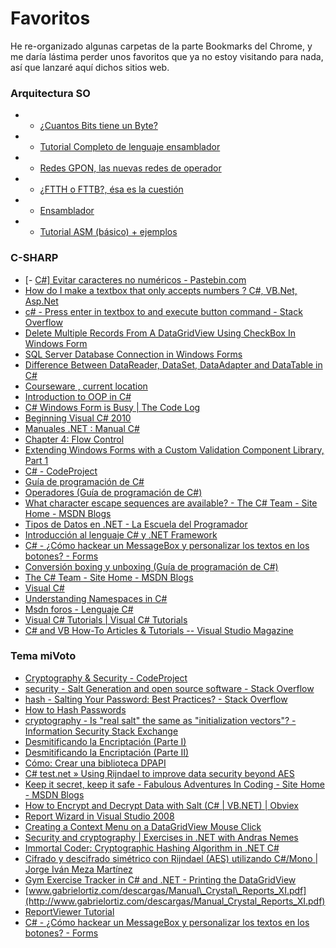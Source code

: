 # Favoritos

He re-organizado algunas carpetas de la parte Bookmarks del Chrome, y me daría lástima perder unos favoritos que ya no estoy visitando para nada, así que lanzaré aquí dichos sitios web.

### Arquitectura SO

- - [¿Cuantos Bits tiene un Byte?](https://asm86.wordpress.com/2008/12/27/%C2%BFcuantos-bits-tiene-un-byte/)
- - [Tutorial Completo de lenguaje ensamblador](https://comunidad.dragonjar.info/discussion/3469/tutorial-completo-de-lenguaje-ensamblador)
- - [Redes GPON, las nuevas redes de operador](http://www.telequismo.com/2013/02/gpon-operador.html)
- - [¿FTTH o FTTB?, ésa es la cuestión](http://www.telequismo.com/2013/03/ftth-fttb.html/)
- - [Ensamblador](http://platea.pntic.mec.es/jdelucas/ensamblador.htm)
- - [Tutorial ASM (básico) + ejemplos ](https://foro.elhacker.net/asm/tutorial_asm_basico_ejemplos-t102701.0.html)

### C-SHARP

- [\- [C#\] Evitar caracteres no numéricos - Pastebin.com](http://pastebin.com/nxueCPZd)
- [How do I make a textbox that only accepts numbers ? C#, VB.Net, Asp.Net](http://net-informations.com/q/faq/txtbox.html)
- [c# - Press enter in textbox to and execute button command - Stack Overflow](http://stackoverflow.com/questions/19975617/press-enter-in-textbox-to-and-execute-button-command)
- [Delete Multiple Records From A DataGridView Using CheckBox In Windows Form](http://www.c-sharpcorner.com/UploadFile/33b051/delete-multiple-record-from-a-datagridview-using-checkbox-i/)
- [SQL Server Database Connection in Windows Forms](http://www.c-sharpcorner.com/UploadFile/5d065a/tutorial-1sql-server-database-connection-in-window-form/)
- [Difference Between DataReader, DataSet, DataAdapter and DataTable in C#](http://www.c-sharpcorner.com/Blogs/12509/difference-between-datareader-dataset-dataadapter-and-data.aspx)
- [Courseware , current location](https://courses.edx.org/courses/course-v1:Microsoft+DEV204x+2015_T2/courseware)
- [Introduction to OOP in C#](http://www.c-sharpcorner.com/UploadFile/b926a6/introduction-to-oops-in-C-Sharp/)
- [C# Windows Form is Busy | The Code Log](http://mycodelog.com/2010/02/11/busy/)
- [Beginning Visual C# 2010](https://msdn.microsoft.com/en-us/library/hh145618(VS.88).aspx)
- [Manuales .NET : Manual C#](http://www.canalvisualbasic.net/manual-net/c-sharp/)
- [Chapter 4: Flow Control](https://msdn.microsoft.com/es-es/library/hh147286(VS.88).aspx)
- [Extending Windows Forms with a Custom Validation Component Library, Part 1](https://msdn.microsoft.com/en-us/library/ms950965.aspx)
- [C# - CodeProject](http://www.codeproject.com/kb/cs/)
- [Guía de programación de C#](https://msdn.microsoft.com/es-es/library/67ef8sbd.aspx)
- [Operadores (Guía de programación de C#)](https://msdn.microsoft.com/es-es/library/ms173145.aspx)
- [What character escape sequences are available? - The C# Team - Site Home - MSDN Blogs](http://blogs.msdn.com/b/csharpfaq/archive/2004/03/12/what-character-escape-sequences-are-available.aspx)
- [Tipos de Datos en .NET - La Escuela del Programador](http://respag.net/tipos-de-datos-en-net.aspx)
- [Introducción al lenguaje C# y .NET Framework](https://msdn.microsoft.com/library/vstudio/z1zx9t92)
- [C# - ¿Cómo hackear un MessageBox y personalizar los textos en los botones? - Forms](http://goo.gl/vMqqgc)
- [Conversión boxing y unboxing (Guía de programación de C#)](https://msdn.microsoft.com/es-es/library/yz2be5wk.aspx)
- [The C# Team - Site Home - MSDN Blogs](http://blogs.msdn.com/b/csharpfaq/)
- [Visual C#](https://msdn.microsoft.com/es-es/vstudio/hh388566)
- [Understanding Namespaces in C#](http://www.c-sharpcorner.com/UploadFile/hussainpatel/understanding-namespace-in-C-Sharp/)
- [Msdn foros - Lenguaje C#](https://social.msdn.microsoft.com/Forums/es-ES/home?forum=vcses&filter=alltypes&sort=lastpostdesc&brandIgnore=true&page=2)
- [Visual C# Tutorials | Visual C# Tutorials](http://visualcsharptutorials.com/)
- [C# and VB How-To Articles & Tutorials -- Visual Studio Magazine](http://visualstudiomagazine.com/pages/topic-pages/c-sharp-vb-tutorials.aspx)

### Tema miVoto

- [Cryptography & Security - CodeProject](http://www.codeproject.com/KB/security/)
- [security - Salt Generation and open source software - Stack Overflow](http://stackoverflow.com/questions/1645161/salt-generation-and-open-source-software/1645190#1645190)
- [hash - Salting Your Password: Best Practices? - Stack Overflow](http://stackoverflow.com/questions/674904/salting-your-password-best-practices?rq=1)
- [How to Hash Passwords](https://msdn.microsoft.com/es-es/library/aa545602(v=cs.70).aspx)
- [cryptography - Is "real salt" the same as "initialization vectors"? - Information Security Stack Exchange](http://security.stackexchange.com/questions/6058/is-real-salt-the-same-as-initialization-vectors)
- [Desmitificando la Encriptación (Parte I)](https://msdn.microsoft.com/es-es/library/bb972216.aspx)
- [Desmitificando la Encriptación (Parte II)](https://msdn.microsoft.com/es-es/library/bb972217.aspx)
- [Cómo: Crear una biblioteca DPAPI](https://msdn.microsoft.com/library/aa302402.aspx#mainSection)
- [C# test.net » Using Rijndael to improve data security beyond AES](http://csharptest.net/523/using-rijndael-to-improve-data-security-beyond-aes/)
- [Keep it secret, keep it safe - Fabulous Adventures In Coding - Site Home - MSDN Blogs](http://blogs.msdn.com/b/ericlippert/archive/2011/09/27/keep-it-secret-keep-it-safe.aspx)
- [How to Encrypt and Decrypt Data with Salt (C# | VB.NET) | Obviex](http://www.obviex.com/samples/EncryptionWithSalt.aspx)
- [Report Wizard in Visual Studio 2008](http://www.c-sharpcorner.com/uploadfile/john_charles/report-wizard-in-visual-studio-2008/)
- [Creating a Context Menu on a DataGridView Mouse Click](http://www.c-sharpcorner.com/UploadFile/nipuntomar/contextmenuforgridview01162007124516PM/contextmenuforgridview.aspx)
- [Security and cryptography | Exercises in .NET with Andras Nemes](http://dotnetcodr.com/security-and-cryptography/)
- [Immortal Coder: Cryptographic Hashing Algorithm in .NET C#](http://immortalcoder.blogspot.co.uk/2015/10/cryptographic-hashing-algorithm-in-net.html?utm_campaign=C%23%2BWeekly&utm_medium=rss&utm_source=C%23_Weekly_32)
- [Cifrado y descifrado simétrico con Rijndael (AES) utilizando C#/Mono | Jorge Iván Meza Martínez](http://blog.jorgeivanmeza.com/2010/10/cifrado-y-descifrado-simetrico-con-rijndael-aes-utilizando-cmono/)
- [Gym Exercise Tracker in C# and .NET - Printing the DataGridView](http://www.c-sharpcorner.com/UploadFile/mgold/ExerciseTracker02272006010240AM/ExerciseTracker.aspx)
- [www.gabrielortiz.com/descargas/Manual\_Crystal\_Reports_XI.pdf](http://www.gabrielortiz.com/descargas/Manual_Crystal_Reports_XI.pdf)
- [ReportViewer Tutorial](http://www.gotreportviewer.com/)
- [C# - ¿Cómo hackear un MessageBox y personalizar los textos en los botones? - Forms](https://msdn.microsoft.com/es-es/library/dn602523.aspx)